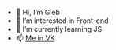 - 👋 Hi, I’m Gleb
- 👀 I’m interested in Front-end
- 🌱 I’m currently learning JS
- 📫 [Me in VK](https://vk.com/id94933896)

<!---
DNIWE08/DNIWE08 is a ✨ special ✨ repository because its `README.md` (this file) appears on your GitHub profile.
You can click the Preview link to take a look at your changes.
--->
